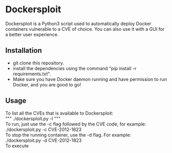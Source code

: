 # Dockersploit
Dockersploit is a Python3 script used to automatically deploy Docker containers vulnerable to a CVE of choice. You can also use it with a GUI for a better user experience.

## Installation
- git clone this repository.
- install the dependencies using the command "pip install -r requirements.txt".
- Make sure you have Docker daemon running and have permission to run Docker, and you are good to go!

## Usage
To list all the CVEs that is available to Dockersploit:
<br>
"""
./dockersploit.py -l
"""
<br>
To run, just use the -c flag followed by the CVE code, for example: ./dockersploit.py -c CVE-2012-1823
<br>
To stop the running container, use the -d flag. For example: ./dockersploit.py -d CVE-2012-1823
<br>
To execute 
